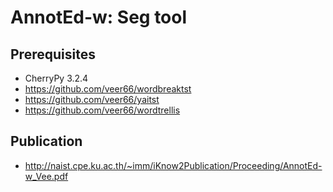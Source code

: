 AnnotEd-w: Seg tool
===================

Prerequisites
-------------
* CherryPy 3.2.4
* https://github.com/veer66/wordbreaktst
* https://github.com/veer66/yaitst
* https://github.com/veer66/wordtrellis

Publication
-----------
* http://naist.cpe.ku.ac.th/~imm/iKnow2Publication/Proceeding/AnnotEd-w_Vee.pdf
